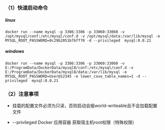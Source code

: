 ### （1）快速启动命令

##### linux

```shell
docker run --name mysql -p 3306:3306 -p 33060:33060 -v /opt/mysql/conf:/etc/mysql/conf.d -v /opt/mysql/data:/var/lib/mysql -e MYSQL_ROOT_PASSWORD=0c29b2051b7bff70 -d --privileged  mysql:8.0.21
```

##### windows

```shell
docker run --name mysql -p 3306:3306 -p 33060:33060 -v E:/ProgramData/DockerData/mysql8/conf:/etc/mysql/conf.d -v E:/ProgramData/DockerData/mysql8/data:/var/lib/mysql -e MYSQL_ROOT_PASSWORD=User@12345 -e lower_case_table_names=1 -d --privileged  mysql:8.0.21
```



### （2）注意事项

- 挂载的配置文件必须为只读，否则启动会报world-writeable且不会加载配置文件

- --privileged Docker 应用容器 获取宿主机root权限（特殊权限）